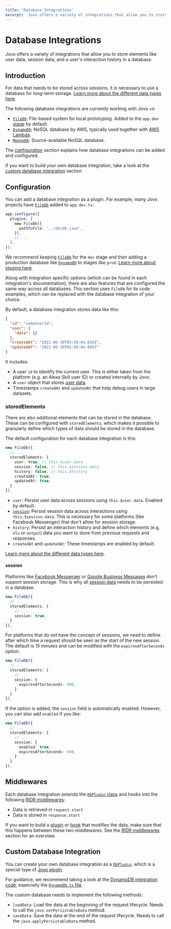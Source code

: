 ```yaml
---
title: 'Database Integrations'
excerpt: 'Jovo offers a variety of integrations that allow you to store elements like user data, session data, and an interaction history in a database.'
---
```


# Database Integrations

Jovo offers a variety of integrations that allow you to store elements like user data, session data, and a user's interaction history in a database.

## Introduction

For data that needs to be stored across sessions, it is necessary to use a database for long-term storage. [Learn more about the different data types here](./data.md).

The following database integrations are currently working with Jovo `v4`:

- [`FileDb`](https://www.jovo.tech/marketplace/db-filedb): File-based system for local prototyping. Added to the `app.dev` [stage](./staging.md) by default.
- [`DynamoDb`](https://www.jovo.tech/marketplace/db-dynamodb): NoSQL database by AWS, typically used together with [AWS Lambda](https://www.jovo.tech/marketplace/server-lambda).
- [`MongoDb`](https://www.jovo.tech/marketplace/db-mongodb): Source-available NoSQL database.

The [configuration](#configuration) section explains how database integrations can be added and configured.

If you want to build your own database integration, take a look at the [custom database integration](#custom-database-integration) section

## Configuration

You can add a database integration as a plugin. For example, many Jovo projects have [`FileDb`](https://www.jovo.tech/marketplace/db-filedb) added to `app.dev.ts`:

```typescript
app.configure({
  plugins: [
    new FileDb({
      pathToFile: '../db/db.json',
    }),
    // ...
  ],
});
```

We recommend keeping [`FileDb`](https://www.jovo.tech/marketplace/db-filedb) for the `dev` stage and then adding a production database like [`DynamoDb`](https://www.jovo.tech/marketplace/db-dynamodb) to stages like `prod`. [Learn more about staging here](./staging.md).

Along with integration specific options (which can be found in each integration's documentation), there are also features that are configured the same way across all databases. This section uses `FileDb` for its code examples, which can be replaced with the database integration of your choice.

By default, a database integration stores data like this:

```json
{
  "id": "someUserId",
  "user": {
    "data": {}
  },
  "createdAt": "2021-06-30T05:50:04.034Z",
  "updatedAt": "2021-06-30T05:50:04.095Z"
}
```

It includes:

- A user `id` to identify the current user. This is either taken from the platform (e.g. an Alexa Skill user ID) or created internally by Jovo.
- A `user` object that stores [user data](./data.md#user-data).
- Timestamps `createdAt` and `updatedAt` that help debug users in large datasets.

### storedElements

There are also additional elements that can be stored in the database. These can be configured with `storedElements`, which makes it possible to granularly define which types of data should be stored in the database.

The default configuration for each database integration is this:

```typescript
new FileDb({
  // ...
  storedElements: {
    user: true, // this.$user.data
    session: false, // this.$session.data
    history: false, // this.$history
    createdAt: true,
    updatedAt: true,
  }
}),
```

- `user`: Persist user data across sessions using `this.$user.data`. Enabled by default.
- [`session`](#session): Persist session data across interactions using `this.$session.data`. This is necessary for some platforms (like Facebook Messenger) that don't allow for session storage.
- `history`: Persist an interaction history and define which elements (e.g. `nlu` or `output`) data you want to store from previous requests and responses.
- `createdAt` and `updatedAt`: These timestamps are enabled by default.

[Learn more about the different data types here](./data.md).

#### session

Platforms like [Facebook Messenger](https://www.jovo.tech/marketplace/platform-facebookmessenger) or [Google Business Messages](https://www.jovo.tech/marketplace/platform-googlebusiness) don't support session storage. This is why all [session data](./data.md#session-data) needs to be persisted in a database.

```typescript
new FileDb({
  // ...
  storedElements: {
    // ...
    session: true,
  }
}),
```

For platforms that do not have the concept of sessions, we need to define after which time a request should be seen as the start of the new session. The default is _15 minutes_ and can be modified with the `expiresAfterSeconds` option:

```typescript
new FileDb({
  // ...
  storedElements: {
    // ...
    session: {
      expiresAfterSeconds: 900,
    }
  }
}),
```

If the option is added, the `session` field is automatically enabled. However, you can also add `enabled` if you like:

```typescript
new FileDb({
  // ...
  storedElements: {
    // ...
    session: {
      enabled: true,
      expiresAfterSeconds: 900,
    }
  }
}),
```

## Middlewares

Each database integration extends the [`DbPlugin` class](https://github.com/jovotech/jovo-framework/blob/v4/latest/framework/src/plugins/DbPlugin.ts) and hooks into the following [RIDR middlewares](./middlewares.md#ridr-middlewares):

- Data is retrieved in `request.start`
- Data is stored in `response.start`

If you want to build a [plugin](./plugins.md) or [hook](./hooks.md) that modifies the data, make sure that this happens between these two middlewares. See the [RIDR middlewares](./middlewares.md#ridr-middlewares) section for an overview.

## Custom Database Integration

You can create your own database integration as a [`DbPlugin`](https://github.com/jovotech/jovo-framework/blob/v4/latest/framework/src/plugins/DbPlugin.ts), which is a special type of [Jovo plugin](./plugins.md).

For guidance, we recommend taking a look at the [DynamoDB integration code](https://github.com/jovotech/jovo-framework/tree/v4/latest/integrations/db-dynamodb), especially the [`DynamoDb.ts` file](https://github.com/jovotech/jovo-framework/blob/v4/latest/integrations/db-dynamodb/src/DynamoDb.ts).

The custom database needs to implement the following methods:

- `loadData`: Load the data at the beginning of the request lifecycle. Needs to call the `jovo.setPersistableData` method.
- `saveData`: Save the data at the end of the request lifecycle. Needs to call the `jovo.applyPersistableData` method.
